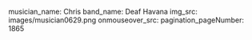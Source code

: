 musician_name: Chris
band_name: Deaf Havana
img_src: images/musician0629.png
onmouseover_src: 
pagination_pageNumber: 1865